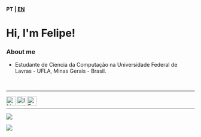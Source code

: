 <b style="text-align:right"> PT | <a href="https://github.com/felipecarvalhogodoi98/felipecarvalhogodoi98/blob/main/README_en-us.md">EN</a> </b>

# Hi, I'm Felipe!

### About me
- Estudante de Ciencia da Computação na Universidade Federal de Lavras - UFLA, Minas Gerais - Brasil.

<br>


---

<a target="_blank" href="https://www.linkedin.com/in/felipe-carvalho-godoi-164a05189">
  <img align="left" alt="LinkedIN" width="25px" src="https://logospng.org/download/linkedin/logo-linkedin-icon-2048.png" /> 
</a>

<a target="_blank" href="https://www.instagram.com/felipecgodoi/?hl=pt-br">
  <img align="left" alt="Instagram" width="25px" src="https://upload.wikimedia.org/wikipedia/commons/thumb/e/e7/Instagram_logo_2016.svg/1200px-Instagram_logo_2016.svg.png" />
</a>

<a target="_blank" href="mailto:felipecarvalhogodoi98@gmail.com">
  <img align="left" alt="E-mail" width="25px" src="https://logodownload.org/wp-content/uploads/2018/03/gmail-logo-16.png" />
</a>

<br>


---

![](https://github-readme-stats.vercel.app/api?username=felipecarvalhogodoi98&show_icons=true&theme=dracula)

![](https://github-readme-stats.vercel.app/api/top-langs/?username=felipecarvalhogodoi98&layout=compact&theme=dracula)
